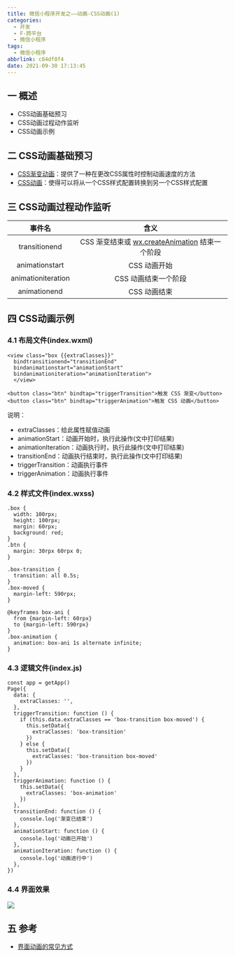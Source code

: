 ```yaml
---
title: 微信小程序开发之——动画-CSS动画(1)
categories:
  - 开发
  - F-跨平台
  - 微信小程序
tags:
  - 微信小程序
abbrlink: c84df8f4
date: 2021-09-30 17:13:45
---
```

## 一 概述

* CSS动画基础预习
* CSS动画过程动作监听
* CSS动画示例

<!--more-->

## 二 CSS动画基础预习

* [CSS渐变动画][00]：提供了一种在更改CSS属性时控制动画速度的方法
* [CSS动画][01]：使得可以将从一个CSS样式配置转换到另一个CSS样式配置

## 三 CSS动画过程动作监听

|       事件名       |                             含义                             |
| :----------------: | :----------------------------------------------------------: |
|   transitionend    | CSS 渐变结束或 [wx.createAnimation](https://developers.weixin.qq.com/miniprogram/dev/api/ui/animation/wx.createAnimation.html) 结束一个阶段 |
|   animationstart   |                         CSS 动画开始                         |
| animationiteration |                     CSS 动画结束一个阶段                     |
|    animationend    |                         CSS 动画结束                         |

## 四 CSS动画示例

### 4.1 布局文件(index.wxml)

```
<view class="box {{extraClasses}}"
  bindtransitionend="transitionEnd"
  bindanimationstart="animationStart"
  bindanimationiteration="animationIteration">
  </view>

<button class="btn" bindtap="triggerTransition">触发 CSS 渐变</button>
<button class="btn" bindtap="triggerAnimation">触发 CSS 动画</button>
```

说明：

* extraClasses：给此属性赋值动画
* animationStart：动画开始时，执行此操作(文中打印结果)
* animationIteration：动画执行时，执行此操作(文中打印结果)
* transitionEnd：动画执行结束时，执行此操作(文中打印结果)
* triggerTransition：动画执行事件
* triggerAnimation：动画执行事件

### 4.2 样式文件(index.wxss)

```
.box {
  width: 100rpx;
  height: 100rpx;
  margin: 60rpx;
  background: red;
}
.btn {
  margin: 30rpx 60rpx 0;
}

.box-transition {
  transition: all 0.5s;
}
.box-moved {
  margin-left: 590rpx;
}

@keyframes box-ani {
  from {margin-left: 60rpx}
  to {margin-left: 590rpx}
}
.box-animation {
  animation: box-ani 1s alternate infinite;
}
```

### 4.3 逻辑文件(index.js)

```
const app = getApp()
Page({
  data: {
    extraClasses: '',
  },
  triggerTransition: function () {
    if (this.data.extraClasses == 'box-transition box-moved') {
      this.setData({
        extraClasses: 'box-transition'
      })
    } else {
      this.setData({
        extraClasses: 'box-transition box-moved'
      })
    }
  },
  triggerAnimation: function () {
    this.setData({
      extraClasses: 'box-animation'
    })
  },
  transitionEnd: function () {
    console.log('渐变已结束')
  },
  animationStart: function () {
    console.log('动画已开始')
  },
  animationIteration: function () {
    console.log('动画进行中')
  },
})
```

### 4.4 界面效果
![][1]

## 五 参考

* [界面动画的常见方式](https://developers.weixin.qq.com/miniprogram/dev/framework/view/animation.html)



[00]:https://developer.mozilla.org/zh-CN/docs/Web/CSS/CSS_Transitions/Using_CSS_transitions
[01]:https://developer.mozilla.org/zh-CN/docs/Web/CSS/CSS_Animations/Using_CSS_animations
[1]:https://cdn.jsdelivr.net/gh/PGzxc/CDN/blog-wechat/wechat-animate-css.gif
